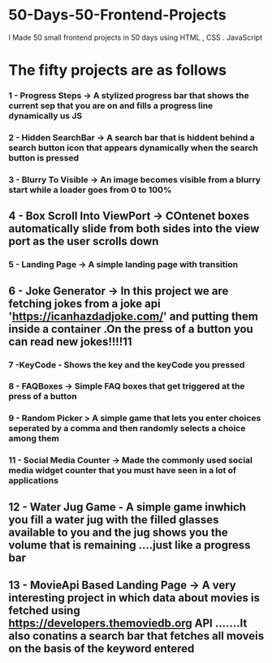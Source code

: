 # 50-Days-50-Frontend-Projects
I Made 50 small frontend projects in 50 days using HTML , CSS . JavaScript


# The fifty projects are as follows

### 1 - Progress Steps  -> A stylized progress bar that shows the current sep that you are on and fills a progress line dynamically us JS

### 2 - Hidden SearchBar -> A search bar that is hiddent behind a search button icon that appears dynamically when the search button is pressed

### 3 - Blurry To Visible -> An image becomes visible from a blurry start while a loader goes from 0 to 100%

## 4 - Box Scroll Into ViewPort -> COntenet boxes automatically slide from both sides into the view port as the user scrolls down

### 5 - Landing Page -> A simple landing page with transition

## 6 - Joke Generator -> In this project we are fetching jokes from a joke api   'https://icanhazdadjoke.com/'  and putting them inside a container .On the press of a button you can read new jokes!!!!11

### 7 -KeyCode - Shows the key and the keyCode you pressed

### 8 - FAQBoxes -> Simple FAQ boxes that get triggered at the press of a button

### 9 - Random Picker > A simple game that lets you enter choices seperated by a comma and then randomly selects a choice among them

### 11 - Social Media Counter -> Made the commonly used social media widget counter that you must have seen in a lot of applications

## 12 - Water Jug Game - A simple game inwhich you fill a water jug with the filled glasses available to you and the jug shows you the volume that is remaining ....just like a progress bar

## 13 - MovieApi Based Landing Page -> A very interesting project in which data about movies is fetched using   https://developers.themoviedb.org    API .......It also conatins a search bar that fetches all moveis on the basis of the keyword entered
 
